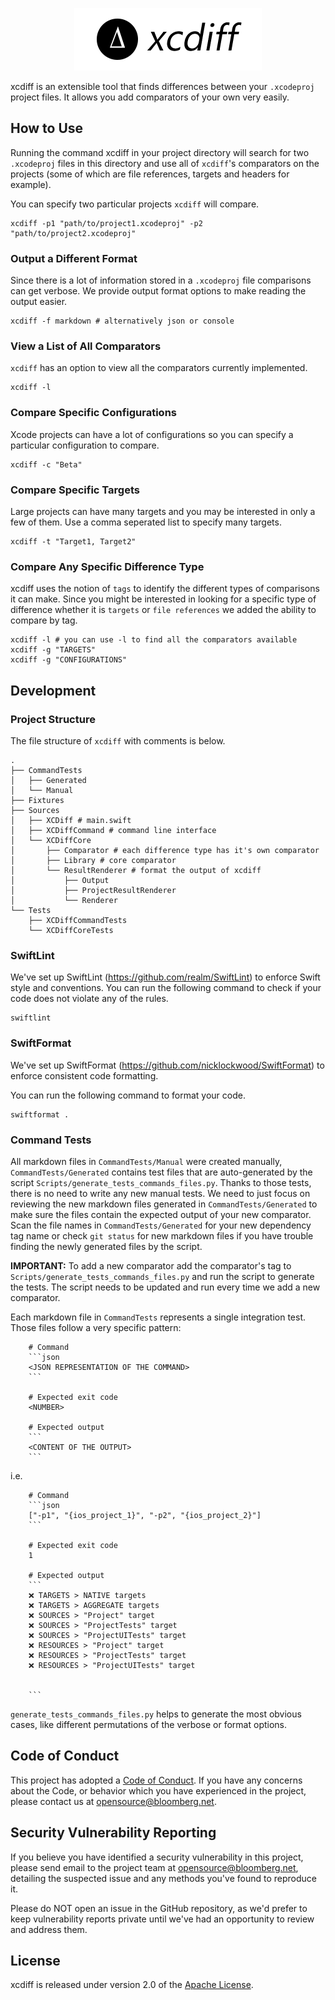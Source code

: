 <p align="center">
    <img src="Documentation/Resources/xcdiff.png" alt="xcdiff logo" />
</p>

xcdiff is an extensible tool that finds differences between your `.xcodeproj` project files. It allows you add comparators of your own very easily.

## How to Use

Running the command xcdiff in your project directory will search for two `.xcodeproj` files in this directory and use all of `xcdiff`'s comparators on the projects (some of which are file references, targets and headers for example).

You can specify two particular projects `xcdiff` will compare.
```
xcdiff -p1 "path/to/project1.xcodeproj" -p2 "path/to/project2.xcodeproj"
```

### Output a Different Format

Since there is a lot of information stored in a `.xcodeproj` file comparisons can get verbose. We provide output format options to make reading the output easier.
```
xcdiff -f markdown # alternatively json or console
```

### View a List of All Comparators

`xcdiff` has an option to view all the comparators currently implemented.
```
xcdiff -l
```

###  Compare Specific Configurations

Xcode projects can have a lot of configurations so you can specify a particular configuration to compare.
```
xcdiff -c "Beta"
```

### Compare Specific Targets

Large projects can have many targets and you may be interested in only a few of them. Use a comma seperated list to specify many targets.
```
xcdiff -t "Target1, Target2"
```

### Compare Any Specific Difference Type

xcdiff uses the notion of `tags` to identify the different types of comparisons it can make. Since you might be interested in looking for a specific type of difference whether it is `targets` or `file references` we added the ability to compare by tag.

```
xcdiff -l # you can use -l to find all the comparators available
xcdiff -g "TARGETS"
xcdiff -g "CONFIGURATIONS"
```

## Development

### Project Structure

The file structure of `xcdiff` with comments is below.

```
.
├── CommandTests
│   ├── Generated
│   └── Manual
├── Fixtures
├── Sources
│   ├── XCDiff # main.swift
│   ├── XCDiffCommand # command line interface
│   └── XCDiffCore
│       ├── Comparator # each difference type has it's own comparator
│       ├── Library # core comparator
│       └── ResultRenderer # format the output of xcdiff
│           ├── Output
│           ├── ProjectResultRenderer
│           └── Renderer
└── Tests
    ├── XCDiffCommandTests
    └── XCDiffCoreTests
```

### SwiftLint

We've set up SwiftLint (https://github.com/realm/SwiftLint) to enforce Swift style and conventions.
You can run the following command to check if your code does not violate any of the rules.

```
swiftlint
```

### SwiftFormat

We've set up SwiftFormat (https://github.com/nicklockwood/SwiftFormat) to enforce consistent code formatting.

You can run the following command to format your code.

```
swiftformat .
```

### Command Tests

All markdown files in `CommandTests/Manual` were created manually, `CommandTests/Generated` contains test files that are auto-generated by the script `Scripts/generate_tests_commands_files.py`. Thanks to those tests, there is no need to write any new manual tests. We need to just focus on reviewing the new markdown files generated in `CommandTests/Generated` to make sure the files contain the expected output of your new comparator. Scan the file names in `CommandTests/Generated` for your new dependency tag name or check `git status` for new markdown files if you have trouble finding the newly generated files by the script.

**IMPORTANT:** To add a new comparator add the comparator's tag to `Scripts/generate_tests_commands_files.py` and run the script to generate the tests. The script needs to be updated and run every time we add a new comparator.

Each markdown file in `CommandTests` represents a single integration test. Those files follow a very specific pattern:

```
    # Command
    ```json
    <JSON REPRESENTATION OF THE COMMAND>
    ```

    # Expected exit code
    <NUMBER>

    # Expected output
    ```
    <CONTENT OF THE OUTPUT>
    ```
```

i.e.

```
    # Command
    ```json
    ["-p1", "{ios_project_1}", "-p2", "{ios_project_2}"]
    ```

    # Expected exit code
    1

    # Expected output
    ```
    ❌ TARGETS > NATIVE targets
    ❌ TARGETS > AGGREGATE targets
    ❌ SOURCES > "Project" target
    ❌ SOURCES > "ProjectTests" target
    ❌ SOURCES > "ProjectUITests" target
    ❌ RESOURCES > "Project" target
    ❌ RESOURCES > "ProjectTests" target
    ❌ RESOURCES > "ProjectUITests" target


    ```
```

`generate_tests_commands_files.py` helps to generate the most obvious cases, like different permutations of the verbose or format options.

## Code of Conduct

This project has adopted a
[Code of Conduct](https://github.com/bloomberg/.github/blob/master/CODE_OF_CONDUCT.md).
If you have any concerns about the Code, or behavior which you have experienced
in the project, please contact us at opensource@bloomberg.net.

## Security Vulnerability Reporting

If you believe you have identified a security vulnerability in this project,
please send email to the project team at opensource@bloomberg.net, detailing
the suspected issue and any methods you've found to reproduce it.

Please do NOT open an issue in the GitHub repository, as we'd prefer to keep
vulnerability reports private until we've had an opportunity to review and
address them.

## License

xcdiff is released under version 2.0 of the [Apache License](License.txt).

